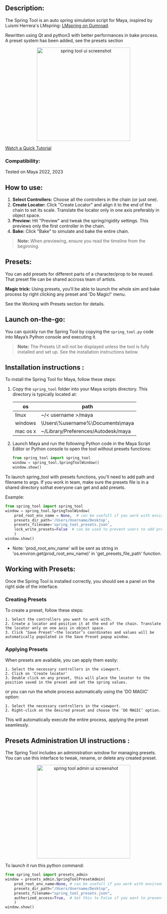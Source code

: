 ## Description:
The Spring Tool is an auto spring simulation script for Maya, inspired by Luismi Herrera's LMspring:   [LMspring on Gumroad](https://luismiherrera.gumroad.com/).

Rewritten using Qt and python3 with better performances in bake process.
A preset system has been added, see the presets section

<div style="text-align: center;">
    <img src="https://garcia-nicolas.com/wp-content/uploads/2024/09/spring_tool.png" alt="spring tool ui screenshot" width="300"/>
</div>

[Watch a Quick Tutorial](https://garcia-nicolas.com/download/3147/?tmstv=1713513016&v=3148)

### Compatibility:
Tested on Maya 2022, 2023

## How to use:

1. **Select Controllers:** Choose all the controllers in the chain (or just one).
2. **Create Locator:** Click "Create Locator" and align it to the end of the chain to set its scale. Translate the locator only in one axis preferably in object space.
3. **Preview:** Hit "Preview" and tweak the spring/rigidity settings. This previews only the first controller in the chain.
4. **Bake:** Click "Bake" to simulate and bake the entire chain.


> **Note:** When previewing, ensure you read the timeline from the beginning.

## Presets:
You can add presets for different parts of a character/prop to be reused.
That preset file can be shared accross team of artists.
<p><b>Magic trick:</b>
Using presets, you'll be able to launch the whole sim and bake process
by right clicking any preset and 'Do Magic!' menu.</p>
See the Working with Presets section for details.

## Launch on-the-go:
You can quickly run the Spring Tool by copying the `spring_tool.py` code into Maya’s Python console and executing it.

> **Note:** The Presets UI will not be displayed unless the tool is fully installed and set up. See the installation instructions below.


## Installation instructions :
To install the Spring Tool for Maya, follow these steps:

1. Copy the `spring_tool` folder into your Maya scripts directory. This directory is typically located at:

    | os       | path                                          |
    | ------   | ------                                        |
    | linux    | ~/< username >/maya                           |
    | windows  | \Users\\%username%\Documents\maya              |
    | mac os x | ~<username>/Library/Preferences/Autodesk/maya |

2. Launch Maya and run the following Python code in the Maya Script Editor
or Python console to open the tool without presets functions:
   ```python
   from spring_tool import spring_tool
   window = spring_tool.SpringToolWindow()
   window.show()
   ```

To launch spring_tool with presets functions, you'll need to add path and filename
to args.
If you work in team, make sure the presets file is in a shared directory sothat
everyone can get and add presets.

Example:

```python
from spring_tool import spring_tool
window = spring_tool.SpringToolWindow(
    prod_root_env_name = None,  # can be usefull if you work with environments
    presets_dir_path='/Users/Username/Desktop',
    presets_filename='spring_tool_presets.json',
    lock_write_presets=False  # can be used to prevent users to add presets
    )
window.show()
```
- Note: 'prod_root_env_name' will be sent as string in 'os.environ.get(prod_root_env_name)' in 'get_presets_file_path' function.

## Working with Presets:
Once the Spring Tool is installed correctly, you should see a panel on the right side of the interface.

### Creating Presets

To create a preset, follow these steps:

    1. Select the controllers you want to work with.
    2. Create a locator and position it at the end of the chain. Translate the locator only on one axis in object space.
    3. Click ‘Save Preset’—the locator’s coordinates and values will be automatically populated in the Save Preset popup window.

### Applying Presets

When presets are available, you can apply them easily:

    1. Select the necessary controllers in the viewport.
    2. Click on 'Create locator'
    3. Double click on any preset, this will place the locator to the position saved in the preset and set the spring values.

or you can run the whole process automatically using the 'DO MAGIC' option:

    1. Select the necessary controllers in the viewport.
    2. Right-click on the desired preset and choose the ‘DO MAGIC’ option.

This will automatically execute the entire process, applying the preset seamlessly.


## Presets Administration UI instructions :
The Spring Tool includes an administration window for managing presets. You can use this interface to tweak, rename, or delete any created preset.

<div style="text-align: center;">
    <img src="https://garcia-nicolas.com/wp-content/uploads/2024/08/spring_tool_admin-e1723926107251.png" alt="spring tool admin ui screenshot" width="300"/>
</div>


To launch it run this python command:

```python
from spring_tool import presets_admin
window = presets_admin.SpringToolPresetAdmin(
    prod_root_env_name=None, # can be usefull if you work with environments
    presets_dir_path="/Users/Username/Desktop",
    presets_filename="spring_tool_presets.json",
    authorized_access=True,  # Set this to False if you want to prevent users to access the administration window
    )
window.show()
```
